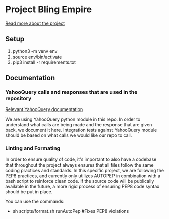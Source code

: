 # Project Bling Empire 
[Read more about the project](/documentation/vision.md)

## Setup

1. python3 -m venv env
2. source env/bin/activate
3. pip3 install -r requirements.txt


## Documentation

### YahooQuery calls and responses that are used in the repository
[Relevant YahooQuery documentation](https://yahooquery.dpguthrie.com/)

We are using YahooQuery python module in this repo. In order to understand what calls are being made and the response that are given back, we document it here. Integration tests against YahooQuery module should be based on what calls we would like our repo to call.

### Linting and Formating
In order to ensure quality of code, it's important to also have a codebase that throughout the project always ensures that all files follow the same coding practices and standards. In this specific project, we are following the PEP8 practices, and currently only utilizes AUTOPEP in combination with a bash script to reinforce clean code. If the source code will be publically available in the future, a more rigid process of ensuring PEP8 code syntax should be put in place.

You can use the commands:
- sh scripts/format.sh runAutoPep #Fixes PEP8 violations